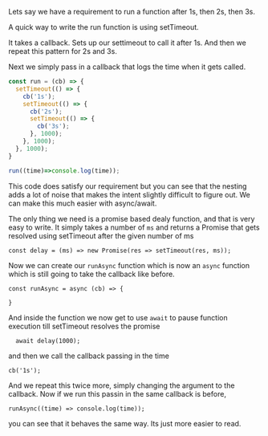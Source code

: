 Lets say we have a requirement to run a function after 1s, then 2s, then 3s. 

A quick way to write the run function is using  setTimeout. 

It takes a callback. Sets up our settimeout to call it after 1s. And then we repeat this pattern for 2s and 3s. 

Next we simply pass in a callback that logs the time when it gets called.

```ts
const run = (cb) => {
  setTimeout(() => {
    cb('1s');
    setTimeout(() => {
      cb('2s');
      setTimeout(() => {
        cb('3s');
      }, 1000);
    }, 1000);
  }, 1000);
}

run((time)=>console.log(time));
```

This code does satisfy our requirement but you can see that the nesting adds a lot of noise that makes the intent slightly difficult to figure out. We can make this much easier with async/await. 

The only thing we need is a promise based dealy function, and that is very easy to write. It simply takes a number of `ms` and returns a Promise that gets resolved using setTimeout after the given number of ms

```
const delay = (ms) => new Promise(res => setTimeout(res, ms));
```

Now we can create our `runAsync` function which is now an `async` function which is still going to take the callback like before. 

```
const runAsync = async (cb) => {
 
}
```

And inside the function we now get to use `await` to pause function execution till setTimeout resolves the promise

```
  await delay(1000);
```

and then we call the callback passing in the time 

```
cb('1s');
```

And we repeat this twice more, simply changing the argument to the callback. Now if we run this passin in the same callback is before, 

```
runAsync((time) => console.log(time));
```

you can see that it behaves the same way. Its just more easier to read.

